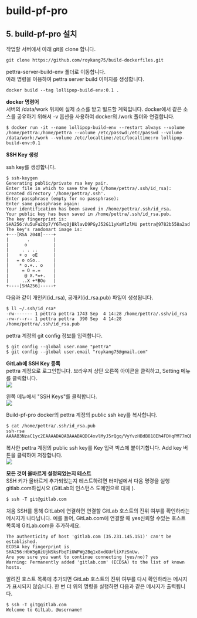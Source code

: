 # build-pf-pro

## 5. build-pf-pro 설치

작업할 서버에서 아래 git을 clone 합니다.
```
git clone https://github.com/roykang75/build-dockerfiles.git
```

pettra-server-build-env 폴더로 이동합니다.  
아래 명령을 이용하여 pettra server build 이미지를 생성합니다.  
```
docker build --tag lollipop-build-env:0.1 .
```

**docker 명령어**  
서버의 /data/work 위치에 실제 소스를 받고 빌드할 계획입니다. docker에서 같은 소스를 공유하기 위해서 -v 옵션을 사용하여 docker의 /work 폴더와 연결합니다.  
```
$ docker run -it --name lollipop-build-env --restart always --volume /home/pettra:/home/pettra --volume /etc/passwd:/etc/passwd --volume /data/work:/work --volume /etc/localtime:/etc/localtime:ro lollipop-build-env:0.1
```

**SSH Key 생성**

ssh key를 생성합니다.  
```
$ ssh-keygen
Generating public/private rsa key pair.
Enter file in which to save the key (/home/pettra/.ssh/id_rsa): 
Created directory '/home/pettra/.ssh'.
Enter passphrase (empty for no passphrase): 
Enter same passphrase again: 
Your identification has been saved in /home/pettra/.ssh/id_rsa.
Your public key has been saved in /home/pettra/.ssh/id_rsa.pub.
The key fingerprint is:
SHA256:Vu5uFu2Op7/Y6TwqOjBklavD9PGyJ52G11yKaMlzlMU pettra@9782b558a2ad
The key's randomart image is:
+---[RSA 2048]----+
|       .         |
|      o          |
|     . . ..      |
|    + o  oE      |
|   = o oSo..     |
|    * o.+.. o    |
|     = O =.=     |
|      @ X.*=+.   |
|     ..X +*BOo   |
+----[SHA256]-----+
```

다음과 같이 개인키(id_rsa), 공개키(id_rsa.pub) 파일이 생성됩니다.  
```
$ ll ~/.ssh/id_rsa*
-rw------- 1 pettra pettra 1743 Sep  4 14:28 /home/pettra/.ssh/id_rsa
-rw-r--r-- 1 pettra pettra  390 Sep  4 14:28 /home/pettra/.ssh/id_rsa.pub
```

pettra 계정의 git config 정보를 입력합니다.  
```
$ git config --global user.name "pettra"
$ git config --global user.email "roykang75@gmail.com"
```

**GitLab에 SSH Key 등록**  
pettra 계정으로 로그인합니다. 브라우져 상단 오른쪽 아이콘을 클릭하고, Setting 메뉴를 클릭합니다.  
![](/assets/gitlab_jenkins_build_1.png)  

왼쪽 메뉴에서 "SSH Keys"를 클릭합니다.  
![](/assets/gitlab_jenkins_build_2.png)  

Build-pf-pro docker의 pettra 계정의 public ssh key를 복사합니다.  
```
$ cat /home/pettra/.ssh/id_rsa.pub
ssh-rsa AAAAB3NzaC1yc2EAAAADAQABAAABAQDC4xvlMyJ5rQgq/VyYvzHBdB818Eh4FDHqPM77mQBAD2OYJoT3RFJg5uwuy0DZtuIsJpICtU85iSP7lFULtOVFCGpVmz4pA2II1i2u8VLUrdhPo9CzZhGzEVelXsYPORjJUxgpkTZwpE7PfTauoiSHrfgmD7kApxzU0/+RLBc8A9SK1yKI41Mi5c1M0+1MCmPji2B8moXnaCQFp25Cs0LtcPw8biirWvyxyFfti+hP7P06Ws6ukQaG+JqZHijmqrNJvTYSvRgGL6inuqKV+BFqM1lASl09AS3d1PHC5yfiunOQ+dnmPMOba7p8xZ2kYbvQAbfyQVWmB5mc/WGijL4d
```

복사한 pettra 계정의 public ssh key를 Key 입력 박스에 붙이기합니다. Add key 버튼을 클릭하여 저장합니다.  
![](/assets/gitlab_jenkins_build_3.png)  

**모든 것이 올바르게 설정되었는지 테스트**  
SSH 키가 올바르게 추가되었는지 테스트하려면 터미널에서 다음 명령을 실행 gitlab.com하십시오 (GitLab의 인스턴스 도메인으로 대체 ).

```
$ ssh -T git@gitlab.com
```
처음 SSH를 통해 GitLab에 연결하면 연결할 GitLab 호스트의 진위 여부를 확인하라는 메시지가 나타납니다. 예를 들어, GitLab.com에 연결할 때 yes신뢰할 수있는 호스트 목록에 GitLab.com을 추가하세요.
```
The authenticity of host 'gitlab.com (35.231.145.151)' can't be established.
ECDSA key fingerprint is SHA256:HbW3g8zUjNSksFbqTiUWPWg2Bq1x8xdGUrliXFzSnUw.
Are you sure you want to continue connecting (yes/no)? yes
Warning: Permanently added 'gitlab.com' (ECDSA) to the list of known hosts.
```

알려진 호스트 목록에 추가되면 GitLab 호스트의 진위 여부를 다시 확인하라는 메시지가 표시되지 않습니다. 한 번 더 위의 명령을 실행하면 다음과 같은 메시지가 출력됩니다.
```
$ ssh -T git@gitlab.com
Welcome to GitLab, @username!
```
